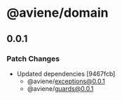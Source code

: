 # @aviene/domain

## 0.0.1

### Patch Changes

- Updated dependencies [9467fcb]
  - @aviene/exceptions@0.0.1
  - @aviene/guards@0.0.1
